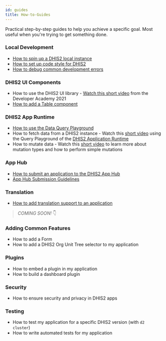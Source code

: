 ```yaml
---
id: guides
title: How-to-Guides
---
```


Practical step-by-step guides to help you achieve a specific goal. Most useful when you're trying to get something done.

### Local Development

-   [How to spin up a DHIS2 local instance](/docs/guides/spin-up-local-instance)
-   [How to set up code style for DHIS2](/docs/guides/code-style)
-   [How to debug common development errors](/docs/guides/debug-instance)

### DHIS2 UI Components

-   How to use the DHIS2 UI library - [Watch this short video](https://youtu.be/Brvi4DsIRN8?list=PLo6Seh-066Rze0f3zo-mIRRueKdhw4Vnm&t=801) from the Developer Academy 2021
-   [How to add a Table component](/docs/ui/recipes/ui-table)

### DHIS2 App Runtime

-   [How to use the Data Query Playground](/docs/guides/query-playground)
-   How to fetch data from a DHIS2 instance - Watch this [short video](https://youtu.be/zw0UwsZ2Pww?list=PLo6Seh-066RynhjhnJNUITOZykA7397We&t=349) using the Query Playground of the [DHIS2 Application Runtime](/docs/app-runtime/getting-started)
-   How to mutate data - Watch this [short video](https://youtu.be/dLoOWGJU0Cg) to learn more about mutation types and how to perform simple mutations

### App Hub

-   [How to submit an application to the DHIS2 App Hub](/docs/guides/submit-apphub)
-   [App Hub Submission Guidelines](/docs/guides/apphub-guidelines)

### Translation

-   [How to add translation support to an application](/docs/guides/translation-support)

> _COMING SOON!_ 👇

### Adding Common Features

-   How to add a Form
-   How to add a DHIS2 Org Unit Tree selector to my application

### Plugins

-   How to embed a plugin in my application
-   How to build a dashboard plugin

### Security

-   How to ensure security and privacy in DHIS2 apps

### Testing

-   How to test my application for a specific DHIS2 version (with `d2 cluster`)
-   How to write automated tests for my application
